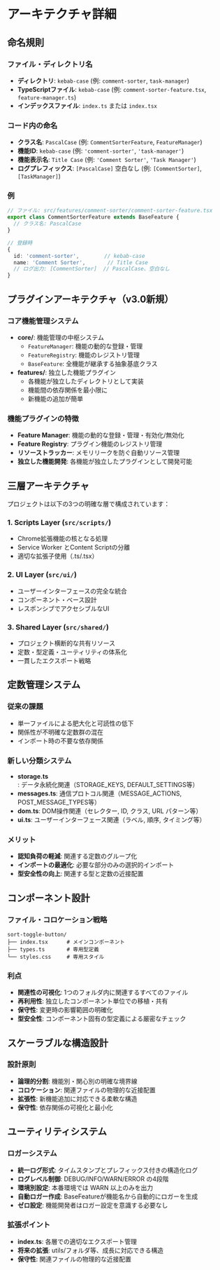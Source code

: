 # アーキテクチャ詳細

## 命名規則

### ファイル・ディレクトリ名
- **ディレクトリ**: `kebab-case` (例: `comment-sorter`, `task-manager`)
- **TypeScriptファイル**: `kebab-case` (例: `comment-sorter-feature.tsx`, `feature-manager.ts`)
- **インデックスファイル**: `index.ts` または `index.tsx`

### コード内の命名
- **クラス名**: `PascalCase` (例: `CommentSorterFeature`, `FeatureManager`)
- **機能ID**: `kebab-case` (例: `'comment-sorter'`, `'task-manager'`)
- **機能表示名**: `Title Case` (例: `'Comment Sorter'`, `'Task Manager'`)
- **ログプレフィックス**: `[PascalCase]` 空白なし (例: `[CommentSorter]`, `[TaskManager]`)

### 例
```typescript
// ファイル: src/features/comment-sorter/comment-sorter-feature.tsx
export class CommentSorterFeature extends BaseFeature {
  // クラス名: PascalCase
}

// 登録時
{
  id: 'comment-sorter',        // kebab-case
  name: 'Comment Sorter',       // Title Case
  // ログ出力: [CommentSorter]  // PascalCase、空白なし
}
```

## プラグインアーキテクチャ（v3.0新規）

### コア機能管理システム
- **core/**: 機能管理の中枢システム
  - `FeatureManager`: 機能の動的な登録・管理
  - `FeatureRegistry`: 機能のレジストリ管理
  - `BaseFeature`: 全機能が継承する抽象基底クラス
- **features/**: 独立した機能プラグイン
  - 各機能が独立したディレクトリとして実装
  - 機能間の依存関係を最小限に
  - 新機能の追加が簡単

### 機能プラグインの特徴
- **Feature Manager**: 機能の動的な登録・管理・有効化/無効化
- **Feature Registry**: プラグイン機能のレジストリ管理
- **リソーストラッカー**: メモリリークを防ぐ自動リソース管理
- **独立した機能開発**: 各機能が独立したプラグインとして開発可能

## 三層アーキテクチャ

プロジェクトは以下の3つの明確な層で構成されています：

### 1. Scripts Layer (`src/scripts/`)
- Chrome拡張機能の核となる処理
- Service Worker とContent Scriptの分離
- 適切な拡張子使用（.ts/.tsx）

### 2. UI Layer (`src/ui/`)
- ユーザーインターフェースの完全な統合
- コンポーネント・ベース設計
- レスポンシブでアクセシブルなUI

### 3. Shared Layer (`src/shared/`)
- プロジェクト横断的な共有リソース
- 定数・型定義・ユーティリティの体系化
- 一貫したエクスポート戦略

## 定数管理システム

### 従来の課題
- 単一ファイルによる肥大化と可読性の低下
- 関係性が不明確な定数群の混在
- インポート時の不要な依存関係

### 新しい分類システム
- **storage.ts**: データ永続化関連（STORAGE_KEYS, DEFAULT_SETTINGS等）
- **messages.ts**: 通信プロトコル関連（MESSAGE_ACTIONS, POST_MESSAGE_TYPES等）
- **dom.ts**: DOM操作関連（セレクター, ID, クラス, URL パターン等）
- **ui.ts**: ユーザーインターフェース関連（ラベル, 順序, タイミング等）

### メリット
- **認知負荷の軽減**: 関連する定数のグループ化
- **インポートの最適化**: 必要な部分のみの選択的インポート
- **型安全性の向上**: 関連する型と定数の近接配置

## コンポーネント設計

### ファイル・コロケーション戦略
```
sort-toggle-button/
├── index.tsx      # メインコンポーネント
├── types.ts       # 専用型定義
└── styles.css     # 専用スタイル
```

### 利点
- **関連性の可視化**: 1つのフォルダ内に関連するすべてのファイル
- **再利用性**: 独立したコンポーネント単位での移植・共有
- **保守性**: 変更時の影響範囲の明確化
- **型安全性**: コンポーネント固有の型定義による厳密なチェック

## スケーラブルな構造設計

### 設計原則
- **論理的分割**: 機能別・関心別の明確な境界線
- **コロケーション**: 関連ファイルの物理的な近接配置
- **拡張性**: 新機能追加に対応できる柔軟な構造
- **保守性**: 依存関係の可視化と最小化

## ユーティリティシステム

### ロガーシステム
- **統一ログ形式**: タイムスタンプとプレフィックス付きの構造化ログ
- **ログレベル制御**: DEBUG/INFO/WARN/ERROR の4段階
- **環境別設定**: 本番環境では WARN 以上のみを出力
- **自動ロガー作成**: BaseFeatureが機能名から自動的にロガーを生成
- **ゼロ設定**: 機能開発者はロガー設定を意識する必要なし

### 拡張ポイント
- **index.ts**: 各層での適切なエクスポート管理
- **将来の拡張**: utils/フォルダ等、成長に対応できる構造
- **保守性**: 関連ファイルの物理的な近接配置
